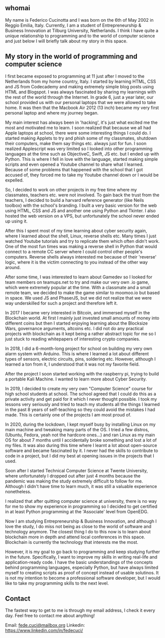 ## whomai

My name is Federico Cucinotta and I was born on the 6th of May 2002 in Reggio Emilia, Italy. Currently, I am a student of Entrepreneurship & Business Innovation at Tilburg University, Netherlands. I think I have quite a unique relationship to programming and to the world of computer science and just below I will briefly talk about my story in this space.

## My story in the world of programming and computer science

I first became exposed to programming at 11 just after I moved to the Netherlands from my home country, Italy. I started by learning HTML, CSS and JS from Codecademy and making extremely simple blog posts using HTML and Blogspot. I was always fascinated by sharing my learnings with the rest of the world through the Internet. In grade 6, just a year later, our school provided us with our personal laptops that we were allowed to take home. It was then that the Macbook Air 2012 (13 inch) became my very first personal laptop and where my journey began.

My main interest has always been in 'hacking', it's just what excited me the most and motivated me to learn. I soon realized that because we all had Apple laptops at school, there were some interesting things I could do. I started making Applets to try and phish some of my classmates, shutdown their computers, make them say things etc. always just for fun. I soon realized Applescript was very limited so I looked into other programming languages at the time such as ObjectiveC, Swift, JS etc. but I ended up with Python. This is where I fell in love with the language, started making simple scripts and even opened a Youtube channel to share what I learned. Because of some problems that happened with the school that I got accused of, they forced me to take my Youtube channel down or I would be expelled.

So, I decided to work on other projects in my free time where my classmates, teachers etc. were not involved. To gain back the trust from the teachers, I decided to build a harvard reference generator (like Neils toolbox) with the school's branding. I built a very basic version for the web using HTML, CSS and JS and another one using Python and Tkinter. I also hosted the web version on a VPS, but unfortunately the school never ended up using it.

After this I spent most of my time learning about cyber security again, where I learned about the shell, Linux, reverse shells etc. Many times I just watched Youtube tutorials and try to replicate them which often didn't work. One of the most fun times was making a reverse shell in Python that would connect to a remote CC server where I could control other people's computers. Reverse shells always interested me because of their 'reverse' logic, where it is the victim connecting to you instead of the other way around.

After some time, I was interested to learn about Gamedev so I looked for team members on teamups.net to try and make our very own .io game, which were extremely popular at the time. With a classmate and a small remote team, we decided to make the game similar to moomoo.io but based in space. We used JS and PhaserJS, but we did not realize that we were way underskilled for such a project and therefore left it.

In 2017 I became very interested in Bitcoin, and immersed myself in the Blockchain world. At first I mainly just invested small amounts of money into different coins but then I started enjoying learning about the Blocksize Wars, governance arguments, altcoins etc. I did not do any practical projects with blockchain as it kept being a rather abstract topic for me so I just stuck to reading whitepapers of interesting crypto companies.

In 2018, I did a 6-month-long project for school on building my very own alarm system with Arduino. This is where I learned a lot about different types of sensors, electric circuits, pins, soldering etc. However, although I learned a ton from it, I understood that it was not my favorite field. 

After the project I soon started working with the raspberry pi, trying to build a portable Kali Machine. I wanted to learn more about Cyber Security.

In 2019, I decided to create my very own "Computer Science" course for high school students at school. The school agreed that I could do this as a private activity and get paid for it which I never thought possible. I took my lessons very seriously and tried to teach my students all the things I learned in the past 8 years of self-teaching so they could avoid the mistakes I had made. This is certainly one of the projects I am most proud of.

In 2020, during the lockdown, I kept myself busy by installing Linux on my main machine and tweaking many parts of the OS. I tried a few distros, (Ubuntu, Fedora, yeah not the hardcore ones...) and ran Linux as my main OS for about 7 months until I accidentally broke something and lost a lot of my files. It was also during this time where I learnt a lot about open-source software and became fascinated by it. I never had the skills to contribute to code in a project, but I did my best at opening issues in the projects that I used. 

Soon after I started Technical Computer Science at Twente University, where unfortunately I dropped out after just 4 months because the pandemic was making the study extremely difficult to follow for me. Although I didn't have time to learn much, it was still a valuable experience nonetheless.

I realized that after quitting computer science at university, there is no way for me to show my experience in programming so I decided to get certified in at least Python programming at the 'Associate' level from OpenEDG. 

Now I am studying Entrepreneurship & Business Innovation, and although I love the study, I do miss not being as close to the world of software and technology anymore. The closest thing I do to this now is to learn about blockchain more in depth and attend local conferences in this space. Blockchain is currently the technology that interests me the most. 

However, it is my goal to go back to programming and keep studying further in the future. Specifically, I want to improve my skills in writing real-life and application-ready code. I have the basic understandings of the concepts behind programming languages, especially Python, but have always limited myself to creating scripts as proof of concept instead of usable solutinos. It is not my intention to become a professional software developer, but I would like to take my programming skills to the next level.


## Contact

The fastest way to get to me is through my email address, I check it every day. Feel free to contact me about anything!

Email: fede.cuci@mailbox.org
Linkedin: https://www.linkedin.com/in/fedecuci/

